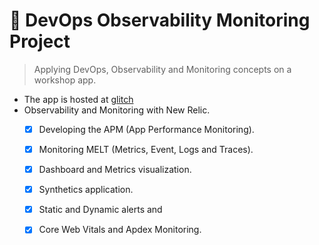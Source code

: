 # 🔎 DevOps Observability Monitoring Project

> Applying DevOps, Observability and Monitoring concepts on a workshop app.
 - The app is hosted at [glitch](https://glitch.com/edit/#!/felipesaldata-observability)
 - Observability and Monitoring with New Relic.
    - [X] Developing the APM (App Performance Monitoring).
    - [X] Monitoring MELT (Metrics, Event, Logs and Traces).
    - [X] Dashboard and Metrics visualization.
    - [X] Synthetics application.
    - [X] Static and Dynamic alerts and 
    - [X] Core Web Vitals and Apdex Monitoring.







